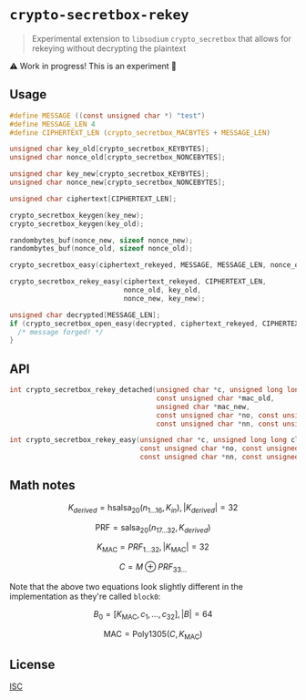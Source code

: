 # `crypto-secretbox-rekey`

> Experimental extension to `libsodium` `crypto_secretbox` that allows for rekeying without decrypting the plaintext

:warning: Work in progress! This is an experiment :construction:

## Usage

```c
#define MESSAGE ((const unsigned char *) "test")
#define MESSAGE_LEN 4
#define CIPHERTEXT_LEN (crypto_secretbox_MACBYTES + MESSAGE_LEN)

unsigned char key_old[crypto_secretbox_KEYBYTES];
unsigned char nonce_old[crypto_secretbox_NONCEBYTES];

unsigned char key_new[crypto_secretbox_KEYBYTES];
unsigned char nonce_new[crypto_secretbox_NONCEBYTES];

unsigned char ciphertext[CIPHERTEXT_LEN];

crypto_secretbox_keygen(key_new);
crypto_secretbox_keygen(key_old);

randombytes_buf(nonce_new, sizeof nonce_new);
randombytes_buf(nonce_old, sizeof nonce_old);

crypto_secretbox_easy(ciphertext_rekeyed, MESSAGE, MESSAGE_LEN, nonce_old, key_old);

crypto_secretbox_rekey_easy(ciphertext_rekeyed, CIPHERTEXT_LEN,
                            nonce_old, key_old,
                            nonce_new, key_new);

unsigned char decrypted[MESSAGE_LEN];
if (crypto_secretbox_open_easy(decrypted, ciphertext_rekeyed, CIPHERTEXT_LEN, nonce_new, key_new) != 0) {
  /* message forged! */
}
```

## API

```c
int crypto_secretbox_rekey_detached(unsigned char *c, unsigned long long clen,
                                    const unsigned char *mac_old,
                                    unsigned char *mac_new,
                                    const unsigned char *no, const unsigned char *ko,
                                    const unsigned char *nn, const unsigned char *kn);
```

```c
int crypto_secretbox_rekey_easy(unsigned char *c, unsigned long long clen,
                                const unsigned char *no, const unsigned char *ko,
                                const unsigned char *nn, const unsigned char *kn);
```

## Math notes

$$K_{derived} = \mathrm{hsalsa}_{20}(n_{1\dots16}, K_{in}), |K_{derived}| = 32$$

$$\mathrm{PRF} = \mathrm{salsa}_{20}(n_{17\dots32},K_{derived})$$

$$K_{\mathrm{MAC}} = PRF_{1\dots32}, |K_{\mathrm{MAC}}| = 32$$

$$C = M \oplus PRF_{33\dots}$$

Note that the above two equations look slightly different in the implementation
as they're called `block0`:

$$B_0 = [K_{\mathrm{MAC}},c_1,\dots,c_{32}], |B| = 64$$

$$\mathrm{MAC} = \mathrm{Poly1305}(C, K_{\mathrm{MAC}})$$

## License

[ISC](LICENSE)
